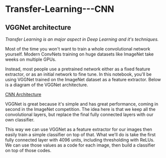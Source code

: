 # Transfer-Learning---CNN
## VGGNet architecture
_Transfer Learning is an major aspect in Deep Learning and it's techniques._

Most of the time you won't want to train a whole convolutional network yourself. Modern ConvNets training on huge datasets like ImageNet take weeks on multiple GPUs. 

Instead, most people use a pretrained network either as a fixed feature extractor, or as an initial network to fine tune. In this notebook, you'll be using VGGNet trained on the ImageNet dataset as a feature extractor. Below is a diagram of the VGGNet architecture.

[CNN Architecture](https://github.com/Ratna04priya/Transfer-Learning---CNN/blob/master/assets/cnnarchitecture.jpg)

VGGNet is great because it's simple and has great performance, coming in second in the ImageNet competition. The idea here is that we keep all the convolutional layers, but replace the final fully connected layers with our own classifier. 

This way we can use VGGNet as a feature extractor for our images then easily train a simple classifier on top of that. What we'll do is take the first fully connected layer with 4096 units, including thresholding with ReLUs. We can use those values as a code for each image, then build a classifier on top of those codes.

